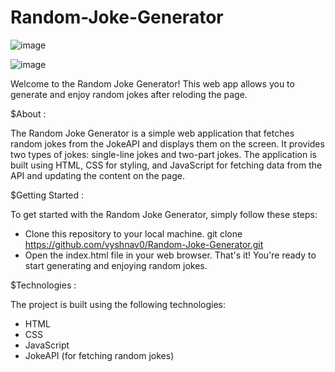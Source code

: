 # Random-Joke-Generator

![image](https://github.com/08prerna/Random-Joke-Generator/assets/132763290/bdfa03d9-0200-40b2-bc2c-3f51dddadd31)

![image](https://github.com/08prerna/Random-Joke-Generator/assets/132763290/f246479a-52fc-42e5-b0c6-513aa5b43187)

Welcome to the Random Joke Generator! This web app allows you to generate and enjoy random jokes after reloding the page.

$About :

The Random Joke Generator is a simple web application that fetches random jokes from the JokeAPI and displays them on the screen. It provides two types of jokes: single-line jokes and two-part jokes.
The application is built using HTML, CSS for styling, and JavaScript for fetching data from the API and updating the content on the page.

$Getting Started :

To get started with the Random Joke Generator, simply follow these steps:

* Clone this repository to your local machine.
  git clone https://github.com/vyshnav0/Random-Joke-Generator.git
* Open the index.html file in your web browser.
  That's it! You're ready to start generating and enjoying random jokes.

$Technologies :

The project is built using the following technologies:
* HTML
* CSS
* JavaScript
* JokeAPI (for fetching random jokes)


